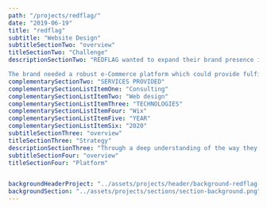 ```yaml
---
path: "/projects/redflag/"
date: "2019-06-19"
title: "redflag"
subtitle: "Website Design"
subtitleSectionTwo: "overview"
titleSectionTwo: "Challenge"
descriptionSectionTwo: "REDFLAG wanted to expand their brand presence into other cities, and countries. 

The brand needed a robust e-Commerce platform which could provide fulfillment solutions for their national and international markets."
complementarySectionTwo: "SERVICES PROVIDED"
complementarySectionListItemOne: "Consulting"
complementarySectionListItemTwo: "Web design"
complementarySectionListItemThree: "TECHNOLOGIES"
complementarySectionListItemFour: "Wix"
complementarySectionListItemFive: "YEAR"
complementarySectionListItemSix: "2020"
subtitleSectionThree: "overview"
titleSectionThree: "Strategy"
descriptionSectionThree: "Through a deep understanding of the way they seek to impact their clients and understanding the challenges of positioning themselves in the North American market, we proposed a sober but striking design"
subtitleSectionFour: "overview"
titleSectionFour: "Platform"


backgroundHeaderProject: "../assets/projects/header/background-redflag-header.png"
backgroundSection: "../assets/projects/sections/section-background.png"
---
```

